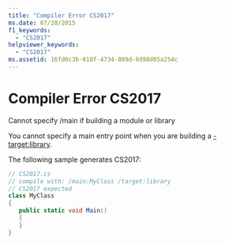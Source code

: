 ```yaml
---
title: "Compiler Error CS2017"
ms.date: 07/20/2015
f1_keywords: 
  - "CS2017"
helpviewer_keywords: 
  - "CS2017"
ms.assetid: 16fd0c3b-018f-4734-809d-8d98d05a254c
---
```

# Compiler Error CS2017
Cannot specify /main if building a module or library  
  
 You cannot specify a main entry point when you are building a [-target:library](../language-reference/compiler-options/target-library-compiler-option.md).  
  
 The following sample generates CS2017:  
  
```csharp  
// CS2017.cs  
// compile with: /main:MyClass /target:library  
// CS2017 expected  
class MyClass  
{  
   public static void Main()  
   {  
   }  
}  
```
